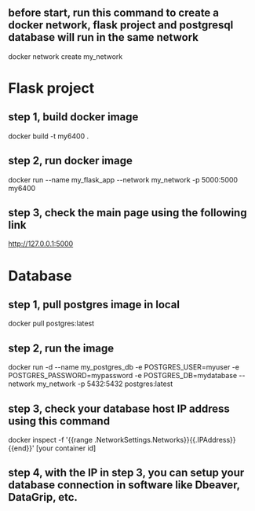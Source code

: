 
## before start, run this command to create a docker network, flask project and postgresql database will run in the same network
docker network create my_network


# Flask project

## step 1, build docker image
docker build -t my6400 .

## step 2, run docker image
docker run --name my_flask_app --network my_network -p 5000:5000 my6400

## step 3, check the main page using the following link
http://127.0.0.1:5000


# Database

## step 1, pull postgres image in local
docker pull postgres:latest

## step 2, run the image
docker run -d --name my_postgres_db -e POSTGRES_USER=myuser -e POSTGRES_PASSWORD=mypassword -e POSTGRES_DB=mydatabase --network my_network -p 5432:5432 postgres:latest

## step 3, check your database host IP address using this command
docker inspect -f '{{range .NetworkSettings.Networks}}{{.IPAddress}}{{end}}' [your container id]

## step 4, with the IP in step 3, you can setup your database connection in software like Dbeaver, DataGrip, etc.